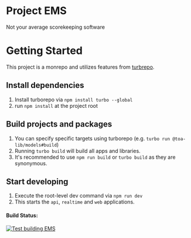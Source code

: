 # Project EMS

Not your average scorekeeping software

# Getting Started

This project is a monrepo and utilizes features from [turbrepo](https://turbo.build/).

## Install dependencies

1. Install turborepo via `npm install turbo --global`
2. run `npm install` at the project root

## Build projects and packages

1. You can specify specific targets using turborepo (e.g. `turbo run @toa-lib/models#build`)
2. Running `turbo build` will build all apps and libraries.
3. It's recommended to use `npm run build` or `turbo build` as they are synonymous.

## Start developing

1. Execute the root-level dev command via `npm run dev`
2. This starts the `api`, `realtime` and `web` applications.

#### Build Status:

[![Test building EMS](https://github.com/the-orange-alliance/project-ems/actions/workflows/on_commit_build.yml/badge.svg)](https://github.com/the-orange-alliance/project-ems/actions/workflows/on_commit_build.yml)
